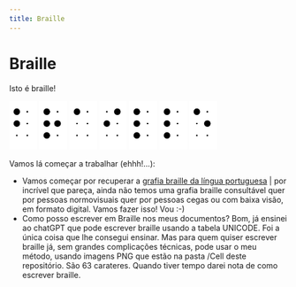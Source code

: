```yaml
---
title: Braille
---
```


# Braille

Isto é braille!

<div style="width:100%">
 <img style="width:10%" alt="b" src="Cell/12.png">
 <img style="width:10%" alt="r" src="Cell/1235.png">
 <img style="width:10%" alt="a" src="Cell/1.png">
 <img style="width:10%" alt="i" src="Cell/24.png">
 <img style="width:10%" alt="l" src="Cell/123.png">
 <img style="width:10%" alt="l" src="Cell/123.png">
 <img style="width:10%" alt="e" src="Cell/15.png">
</div>
<p>Vamos lá começar a trabalhar (ehhh!...):</p>
<ul>
 <li>Vamos começar por recuperar a <a href="/grafia/">grafia braille da língua portuguesa</a> | por incrível que pareça, ainda não temos uma grafia braille consultável quer por pessoas normovisuais quer por pessoas cegas ou com baixa visão, em formato digital. Vamos fazer isso! Vou :-)</li>
 <li>Como posso escrever em Braille nos meus documentos? Bom, já ensinei ao chatGPT que pode escrever braille usando a tabela UNICODE. Foi a única coisa que lhe consegui ensinar. Mas para quem quiser escrever braille já, sem grandes complicações técnicas, pode usar o meu método, usando imagens PNG que estão na pasta /Cell deste repositório. São 63 carateres. Quando tiver tempo darei nota de como escrever braille.</li>
</ul>
